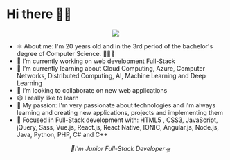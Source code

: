 # Hi there 👋🏾
<!--Markdown-->
<center><img src="https://www.google.com/url?sa=i&url=https%3A%2F%2Fwww.pinterest.com%2Fpin%2F375206212681334483%2F&psig=AOvVaw08xRiy-tZ7lRIPe0vcxwTD&ust=1598325027747000&source=images&cd=vfe&ved=0CAIQjRxqFwoTCLC6wu_ususCFQAAAAAdAAAAABAD"/></center>
<ul>
<li>⚛️ About me: I'm 20 years old and in the 3rd period of the bachelor's degree of Computer Science. 👨🏾‍💻</li>
<li>🔭 I’m currently working on web development Full-Stack</li>
<li>🌱 I’m currently learning about Cloud Computing, Azure, Computer Networks, Distributed Computing, AI, Machine Learning and Deep Learning</li>
<li>👯 I’m looking to collaborate on new web applications</li>
<li>😄 I really like to learn</li>
<li>💜 My passion: I'm very passionate about technologies and i'm always learning and creating new applications, projects and implementing them</li>
<li>🎯 Focused in Full-Stack development with: HTML5 , CSS3, JavaScript, jQuery, Sass, Vue.js, React.js, React Native, IONIC, Angular.js, Node.js, Java, Python, PHP, C# and C++</li>
<p align="center"><i>🚀I'm Junior Full-Stack Developer🛸</i></center>
